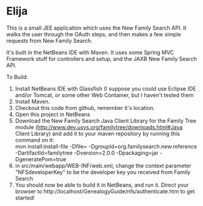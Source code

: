 Elija
=====
This is a small JEE application which uses the New Family Search  API.
It walks the user through the OAuth steps, and then makes a few simple requests from New Family Search.

It's built in the NetBeans IDE with Maven. 
It uses some Spring MVC Framework stuff for controllers and setup, and the JAXB New Family Search API.<br>

To Build:<br>
1. Install NetBeans IDE with Glassfish (I suppose you could use Eclipse IDE and/or Tomcat, or some other Web Container, but I haven't tested them<br>
2. Install Maven. <br>
3. Checkout this code from github, remember it's location.<br>
4. Open this project in NetBeans<br>
5. Download the New Family Search Java Client Library for the Family Tree module (http://www.dev.usys.org/familytree/downloads.html#Java Client Library)
and add it to your maven repository by running this command on it:<br>
mvn install:install-file
  -Dfile=<path-to-familytree-jar-file>
  -DgroupId=org.familysearch.new.reference
  -DartifactId=familytree
  -Dversion=2.0.0
  -Dpackaging=jar
  -DgeneratePom=true
6. in src/main/webapp/WEB-INF/web.xml, change the context parameter "NFSdeveloperKey" to be the developer key you received from Family Search<br>
7. You should now be able to build it in NetBeans, and run it. Direct your browser to http://localhost/GenealogyGuide/nfs/authenticate.htm to get started!
